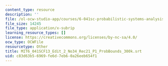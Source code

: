 ```yaml
---
content_type: resource
description: ''
file: /ol-ocw-studio-app/courses/6-041sc-probabilistic-systems-analysis-and-applied-probability-fall-2013/c83d63b56969fe6d7eb60a26eeb654f1_MIT6_041SCF13_Edit_2_No34_Rec21_P1_ProbBounds_300k.srt
file_size: 14245
file_type: application/x-subrip
learning_resource_types: []
license: https://creativecommons.org/licenses/by-nc-sa/4.0/
ocw_type: OCWFile
resourcetype: Other
title: MIT6_041SCF13_Edit_2_No34_Rec21_P1_ProbBounds_300k.srt
uid: c83d63b5-6969-fe6d-7eb6-0a26eeb654f1
---
```

